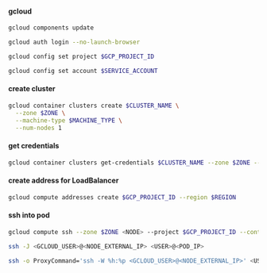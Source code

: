 #### gcloud

```bash
gcloud components update
```

```bash
gcloud auth login --no-launch-browser
```

```bash
gcloud config set project $GCP_PROJECT_ID
```

```bash
gcloud config set account $SERVICE_ACCOUNT
```

#### create cluster

```bash
gcloud container clusters create $CLUSTER_NAME \
  --zone $ZONE \
  --machine-type $MACHINE_TYPE \
  --num-nodes 1
```

#### get credentials

```bash
gcloud container clusters get-credentials $CLUSTER_NAME --zone $ZONE --project $GCP_PROJECT_ID
```

#### create address for LoadBalancer

```bash
gcloud compute addresses create $GCP_PROJECT_ID --region $REGION
```

#### ssh into pod

```bash
gcloud compute ssh --zone $ZONE <NODE> --project $GCP_PROJECT_ID --container=<POD>
```

```bash
ssh -J <GCLOUD_USER>@<NODE_EXTERNAL_IP> <USER>@<POD_IP>
```

```bash
ssh -o ProxyCommand='ssh -W %h:%p <GCLOUD_USER>@<NODE_EXTERNAL_IP>' <USER>@<POD_IP>
```
